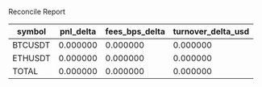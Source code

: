 Reconcile Report

| symbol | pnl_delta | fees_bps_delta | turnover_delta_usd |
|--------|-----------|----------------|--------------------|
| BTCUSDT | 0.000000 | 0.000000 | 0.000000 |
| ETHUSDT | 0.000000 | 0.000000 | 0.000000 |
| TOTAL | 0.000000 | 0.000000 | 0.000000 |


